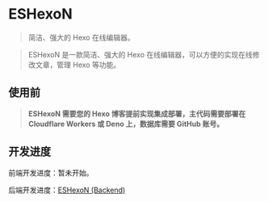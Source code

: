 # ESHexoN

> 简洁、强大的 Hexo 在线编辑器。

> ESHexoN 是一款简洁、强大的 Hexo 在线编辑器，可以方便的实现在线修改文章，管理 Hexo 等功能。

## 使用前

> **ESHexoN 需要您的 Hexo 博客提前实现集成部署，主代码需要部署在 Cloudflare Workers 或 Deno 上，数据库需要 GitHub 账号。**

## 开发进度

前端开发进度：暂未开始。

后端开发进度：[ESHexoN (Backend)](https://github.com/orgs/ESHexoN/projects/1/views/1)

